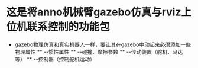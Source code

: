 # 这是将anno机械臂gazebo仿真与rviz上位机联系控制的功能包
 * gazebo物理仿真和真实机器人一样，要让其在gazebo中动起来必须添加一些物理属性
    ** <inertial>  --惯性属性
    ** <collision>  --碰撞、摩擦参数
    ** <transmission>  --传动装置（舵机、马达等）
    ** <controls>  --控制器（控制舵机运动）